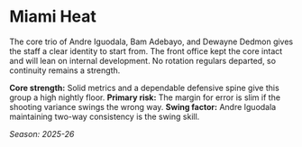 # Miami Heat

The core trio of Andre Iguodala, Bam Adebayo, and Dewayne Dedmon gives the staff a clear identity to start from.
The front office kept the core intact and will lean on internal development.
No rotation regulars departed, so continuity remains a strength.

**Core strength:** Solid metrics and a dependable defensive spine give this group a high nightly floor.
**Primary risk:** The margin for error is slim if the shooting variance swings the wrong way.
**Swing factor:** Andre Iguodala maintaining two-way consistency is the swing skill.

_Season: 2025-26_
